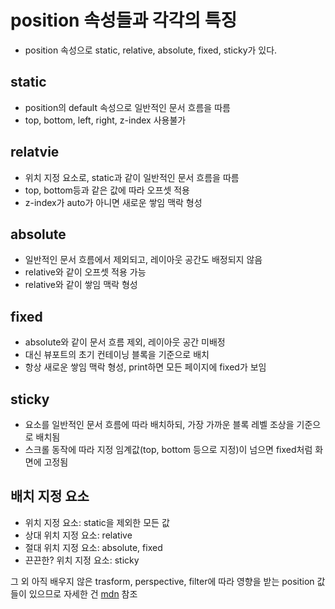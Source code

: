 # position 속성들과 각각의 특징

- position 속성으로 static, relative, absolute, fixed, sticky가 있다.

## static

- position의 default 속성으로 일반적인 문서 흐름을 따름
- top, bottom, left, right, z-index 사용불가

## relatvie

- 위치 지정 요소로, static과 같이 일반적인 문서 흐름을 따름
- top, bottom등과 같은 값에 따라 오프셋 적용
- z-index가 auto가 아니면 새로운 쌓임 맥락 형성

## absolute

- 일반적인 문서 흐름에서 제외되고, 레이아웃 공간도 배정되지 않음
- relative와 같이 오프셋 적용 가능
- relative와 같이 쌓임 맥락 형성

## fixed

- absolute와 같이 문서 흐름 제외, 레이아웃 공간 미배정
- 대신 뷰포트의 초기 컨테이닝 블록을 기준으로 배치
- 항상 새로운 쌓임 맥락 형성, print하면 모든 페이지에 fixed가 보임

## sticky

- 요소를 일반적인 문서 흐름에 따라 배치하되, 가장 가까운 블록 레벨 조상을 기준으로 배치됨
- 스크롤 동작에 따라 지정 임계값(top, bottom 등으로 지정)이 넘으면 fixed처럼 화면에 고정됨

## 배치 지정 요소

- 위치 지정 요소: static을 제외한 모든 값
- 상대 위치 지정 요소: relative
- 절대 위치 지정 요소: absolute, fixed
- 끈끈한? 위치 지정 요소: sticky

그 외 아직 배우지 않은 trasform, perspective, filter에 따라 영향을 받는 position 값들이 있으므로 자세한 건 [mdn](https://developer.mozilla.org/ko/docs/Web/CSS/position) 참조
